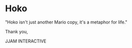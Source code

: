 # Hoko

"Hoko isn't just another Mario copy, it's a metaphor for life."


Thank you,

JJAM INTERACTIVE

